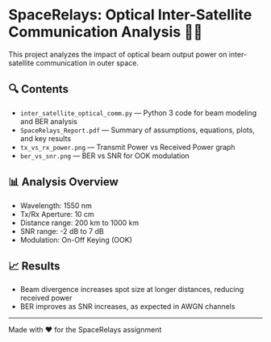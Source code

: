 # SpaceRelays: Optical Inter-Satellite Communication Analysis 🚀📡

This project analyzes the impact of optical beam output power on inter-satellite communication in outer space.

## 🔍 Contents
- `inter_satellite_optical_comm.py` — Python 3 code for beam modeling and BER analysis
- `SpaceRelays_Report.pdf` — Summary of assumptions, equations, plots, and key results
- `tx_vs_rx_power.png` — Transmit Power vs Received Power graph
- `ber_vs_snr.png` — BER vs SNR for OOK modulation

## 📊 Analysis Overview
- Wavelength: 1550 nm
- Tx/Rx Aperture: 10 cm
- Distance range: 200 km to 1000 km
- SNR range: -2 dB to 7 dB
- Modulation: On-Off Keying (OOK)

## 📈 Results
- Beam divergence increases spot size at longer distances, reducing received power
- BER improves as SNR increases, as expected in AWGN channels

---

Made with ❤️ for the SpaceRelays assignment
